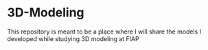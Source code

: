 # 3D-Modeling
This repository is meant to be a place where I will share the models I developed while studying 3D modeling at FIAP
